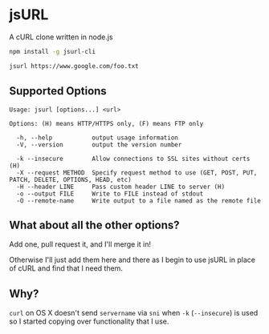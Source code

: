 jsURL
=====

A cURL clone written in node.js

```bash
npm install -g jsurl-cli
```

```bash
jsurl https://www.google.com/foo.txt
```

Supported Options
-----------------

```
Usage: jsurl [options...] <url>

Options: (H) means HTTP/HTTPS only, (F) means FTP only

  -h, --help           output usage information
  -V, --version        output the version number

  -k --insecure        Allow connections to SSL sites without certs (H)
  -X --request METHOD  Specify request method to use (GET, POST, PUT, PATCH, DELETE, OPTIONS, HEAD, etc)
  -H --header LINE     Pass custom header LINE to server (H)
  -o --output FILE     Write to FILE instead of stdout
  -O --remote-name     Write output to a file named as the remote file
```

What about all the other options?
------------------

Add one, pull request it, and I'll merge it in!

Otherwise I'll just add them here and there as I begin to use jsURL in place of cURL and find that I need them.

Why?
----

`curl` on OS X doesn't send `servername` via `sni` when `-k` (`--insecure`) is used
so I started copying over functionality that I use.
